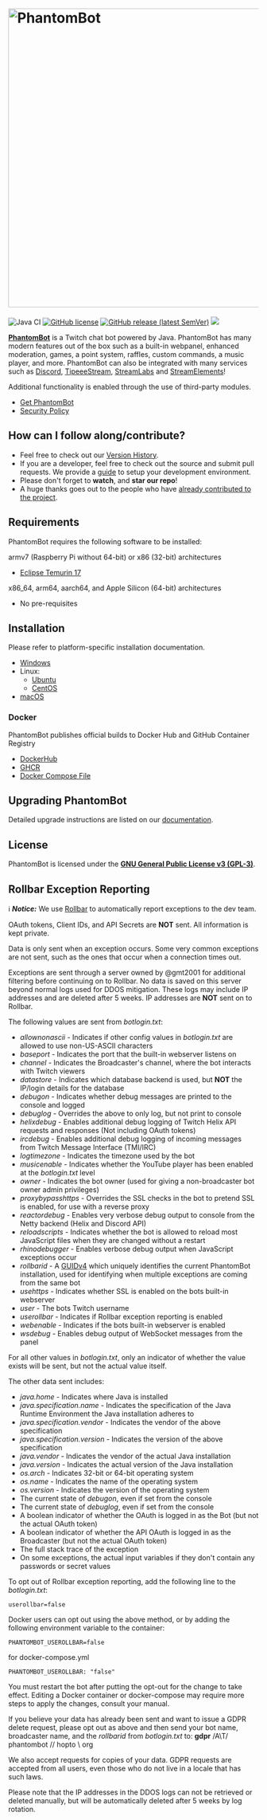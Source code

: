 
# <img alt="PhantomBot" src="https://phantombot.dev/common/images/brand.png" width="600px"/>

![Java CI](https://github.com/PhantomBot/PhantomBot/workflows/Java%20CI/badge.svg)
[![GitHub license](https://img.shields.io/github/license/PhantomBot/PhantomBot)](https://github.com/PhantomBot/PhantomBot/blob/master/LICENSE)
[![GitHub release (latest SemVer)](https://img.shields.io/github/v/release/PhantomBot/PhantomBot?sort=semver)](https://github.com/PhantomBot/PhantomBot/releases/latest)
[<img src="https://discordapp.com/api/guilds/107910097937682432/widget.png?style=shield">](https://discord.gg/YKvMd78)

[**PhantomBot**](https://phantombot.dev) is a Twitch chat bot powered by Java. PhantomBot has many modern features out of the box such as a built-in webpanel, enhanced moderation, games, a point system, raffles, custom commands, a music player, and more. PhantomBot can also be integrated with many services such as [Discord](https://discordapp.com/), [TipeeeStream](https://tipeeestream.com), [StreamLabs](https://streamlabs.com) and [StreamElements](https://streamelements.com)!

Additional functionality is enabled through the use of third-party modules.

* [Get PhantomBot](https://phantombot.dev "PhantomBot Guides and OAuth")
* [Security Policy](https://github.com/PhantomBot/PhantomBot/blob/master/SECURITY.md)

## How can I follow along/contribute?

* Feel free to check out our [Version History](https://github.com/PhantomBot/PhantomBot/releases).
* If you are a developer, feel free to check out the source and submit pull requests. We provide a [guide](https://github.com/PhantomBot/PhantomBot/blob/master/development-resources/DEVSETUP.md) to setup your development environment.
* Please don't forget to **watch**, and **star our repo**!
* A huge thanks goes out to the people who have [already contributed to the project](https://github.com/PhantomBot/PhantomBot/graphs/contributors).

## Requirements

PhantomBot requires the following software to be installed:

armv7 (Raspberry Pi without 64-bit) or x86 (32-bit) architectures
* [Eclipse Temurin 17](https://adoptium.net/)

x86_64, arm64, aarch64, and Apple Silicon (64-bit) architectures
* No pre-requisites

## Installation
Please refer to platform-specific installation documentation.
* [Windows](https://phantombot.dev/guides/#guide=content/setupbot/windows)
* Linux:
  * [Ubuntu](https://phantombot.dev/guides/#guide=content/setupbot/ubuntu)
  * [CentOS](https://phantombot.dev/guides/#guide=content/setupbot/centos)
* [macOS](https://phantombot.dev/guides/#guide=content/setupbot/macos)

### Docker
PhantomBot publishes official builds to Docker Hub and GitHub Container Registry
* [DockerHub](https://hub.docker.com/r/gmt2001/phantombot-stable)
* [GHCR](https://github.com/PhantomBot/PhantomBot/pkgs/container/phantombot)
* [Docker Compose File](https://github.com/PhantomBot/PhantomBot/blob/master/docker-compose.yml)

## Upgrading PhantomBot

Detailed upgrade instructions are listed on our [documentation](https://phantombot.dev/guides/#guide=content/setupbot/updatebot).

## License

PhantomBot is licensed under the [**GNU General Public License v3 (GPL-3)**](https://www.gnu.org/copyleft/gpl.html).

## Rollbar Exception Reporting
:information_source: ***Notice:*** We use [Rollbar](https://rollbar.com) to automatically report exceptions to the dev team.

OAuth tokens, Client IDs, and API Secrets are **NOT** sent. All information is kept private.

Data is only sent when an exception occurs. Some very common exceptions are not sent, such as the ones that occur when a connection times out.

Exceptions are sent through a server owned by @gmt2001 for additional filtering before continuing on to Rollbar. No data is saved on this server beyond normal logs used for DDOS mitigation. These logs may include IP addresses and are deleted after 5 weeks. IP addresses are **NOT** sent on to Rollbar.

The following values are sent from _botlogin.txt_:
- _allownonascii_ - Indicates if other config values in _botlogin.txt_ are allowed to use non-US-ASCII characters
- _baseport_ - Indicates the port that the built-in webserver listens on
- _channel_ - Indicates the Broadcaster's channel, where the bot interacts with Twitch viewers
- _datastore_ - Indicates which database backend is used, but **NOT** the IP/login details for the database
- _debugon_ - Indicates whether debug messages are printed to the console and logged
- _debuglog_ - Overrides the above to only log, but not print to console
- _helixdebug_ - Enables additional debug logging of Twitch Helix API requests and responses (Not including OAuth tokens)
- _ircdebug_ - Enables additional debug logging of incoming messages from Twitch Message Interface (TMI/IRC)
- _logtimezone_ - Indicates the timezone used by the bot
- _musicenable_ - Indicates whether the YouTube player has been enabled at the _botlogin.txt_ level
- _owner_ - Indicates the bot owner (used for giving a non-broadcaster bot owner admin privileges)
- _proxybypasshttps_ - Overrides the SSL checks in the bot to pretend SSL is enabled, for use with a reverse proxy
- _reactordebug_ - Enables very verbose debug output to console from the Netty backend (Helix and Discord API)
- _reloadscripts_ - Indicates whether the bot is allowed to reload most JavaScript files when they are changed without a restart
- _rhinodebugger_ - Enables verbose debug output when JavaScript exceptions occur
- _rollbarid_ - A [GUIDv4](https://en.wikipedia.org/wiki/GUID#Version_4_(random)) which uniquely identifies the current PhantomBot installation, used for identifying when multiple exceptions are coming from the same bot
- _usehttps_ - Indicates whether SSL is enabled on the bots built-in webserver
- _user_ - The bots Twitch username
- _userollbar_ - Indicates if Rollbar exception reporting is enabled
- _webenable_ - Indicates if the bots built-in webserver is enabled
- _wsdebug_ - Enables debug output of WebSocket messages from the panel

For all other values in _botlogin.txt_, only an indicator of whether the value exists will be sent, but not the actual value itself.

The other data sent includes:
- _java.home_ - Indicates where Java is installed
- _java.specification.name_ - Indicates the specification of the Java Runtime Environment the Java installation adheres to
- _java.specification.vendor_ - Indicates the vendor of the above specification
- _java.specification.version_ - Indicates the version of the above specification
- _java.vendor_ - Indicates the vendor of the actual Java installation
- _java.version_ - Indicates the actual version of the Java installation
- _os.arch_ - Indicates 32-bit or 64-bit operating system
- _os.name_ - Indicates the name of the operating system
- _os.version_ - Indicates the version of the operating system
- The current state of _debugon_, even if set from the console
- The current state of _debuglog_, even if set from the console
- A boolean indicator of whether the OAuth is logged in as the Bot (but not the actual OAuth token)
- A boolean indicator of whether the API OAuth is logged in as the Broadcaster (but not the actual OAuth token)
- The full stack trace of the exception
- On some exceptions, the actual input variables if they don't contain any passwords or secret values

To opt out of Rollbar exception reporting, add the following line to the _botlogin.txt_:
```
userollbar=false
```

Docker users can opt out using the above method, or by adding the following environment variable to the container:
```
PHANTOMBOT_USEROLLBAR=false
```

for docker-compose.yml
```
PHANTOMBOT_USEROLLBAR: "false"
```

You must restart the bot after putting the opt-out for the change to take effect. Editing a Docker container or docker-compose may require more steps to apply the changes, consult your manual.

If you believe your data has already been sent and want to issue a GDPR delete request, please opt out as above and then send your bot name, broadcaster name, and  the _rollbarid_ from _botlogin.txt_ to: **gdpr** /A\T/ phantombot // hopto \\ org

We also accept requests for copies of your data. GDPR requests are accepted from all users, even those who do not live in a locale that has such laws.

Please note that the IP addresses in the DDOS logs can not be retrieved or deleted manually, but will be automatically deleted after 5 weeks by log rotation.
